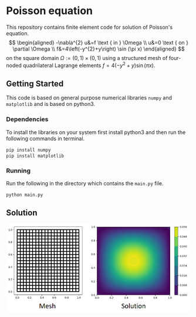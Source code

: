 # Poisson equation
This repository contains finite element code for solution of Poisson's equation.
$$
\begin{aligned}
-\nabla^{2} u&=f \text { in } \Omega \\
u&=0 \text { on } \partial \Omega \\
f&=4\left(-y^{2}+y\right) \sin (\pi x)
\end{aligned}
$$
on the square domain $\Omega:=(0,1) \times(0,1)$ using a structured mesh of four-noded quadrilateral Lagrange elements  $f=4\left(-y^{2}+y\right) \sin (\pi x)$.

## Getting Started
This code is based on general purpose numerical libraries `numpy` and `matplotlib` and is based on python3.
### Dependencies
To install the libraries on your system first install python3 and then run the following commands in terminal.
```
pip install numpy
pip install matplotlib
```
### Running
Run the following in the directory which contains the `main.py` file.
```
python main.py
```
## Solution
![](./github/pic_1.png)
